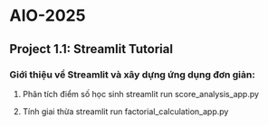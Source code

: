 # AIO-2025
## Project 1.1: Streamlit Tutorial
### Giới thiệu về Streamlit và xây dựng ứng dụng đơn giản:
1. Phân tích điểm số học sinh
streamlit run score_analysis_app.py

2. Tính giai thừa
streamlit run factorial_calculation_app.py